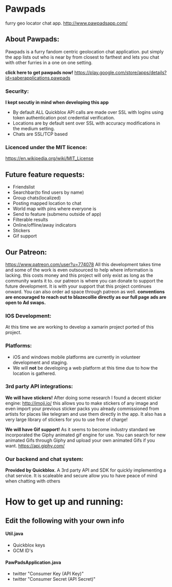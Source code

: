 # Pawpads
furry geo locator chat app.
http://www.pawpadsapp.com/


## About Pawpads:
Pawpads is a furry fandom centric geolocation chat application. put simply the app lists out who is near by from closest to farthest and lets you chat with other furries in a one on one setting.

**click here to get pawpads now!**
https://play.google.com/store/apps/details?id=saberapplications.pawpads

### Security:
**I kept secutiy in mind when developing this app**
* By default ALL Quickblox API calls are made over SSL with logins using token authentication post credential verification.
* Locations are by default sent over SSL with accuracy modifications in the medium setting.
* Chats are SSL/TCP based


### Licenced under the MIT licence:
https://en.wikipedia.org/wiki/MIT_License



## Future feature requests:
* Friendslist
* Searchbar(to find users by name)
* Group chats(localized)
* Posting mapped location to chat
* World map with pins where everyone is
* Send to feature (submenu outside of app)
* Filterable results
* Online/offline/away indicators
* Stickers
* Gif support


## Our Patreon:
https://www.patreon.com/user?u=774078
All this development takes time and some of the work is even outsourced to help where information is lacking. this costs money and this project will only exist as long as the community wants it to. our patreon is where you can donate to support the future development. It is with your support that this project continues onward. You can also order ad space through patreon as well. 
**conventions are encouraged to reach out to blazecollie directly as our full page ads are open to Ad swaps.**


### IOS Development:
At this time we are working to develop a xamarin project ported of this project.

### Platforms:
* iOS and windows mobile platforms are currently in volunteer development and staging.
* We will **not** be developing a web platform at this time due to how the location is gathered.


### 3rd party API integrations:
**We will have stickers!** After doing some research I found a decent sticker engine: http://imoji.io/
this allows you to make stickers of any image and even import your previous sticker packs you already commissioned from artists for places like telegram and use them directly in the app. It also has a very large library of stickers for you to use free of charge!

**We will have Gif support!** As it seems to become industry standard we incorporated the Giphy animated gif engine for use. You can search for new animated Gifs through Giphy and upload your own animated Gifs if you want. https://api.giphy.com/


### Our backend and chat system:
**Provided by Quickblox**. A 3rd party API and SDK for quickly implementing a chat service. It is scaleable and secure allow you to have peace of mind when chatting with others



# How to get up and running:

## Edit the following with your own info
#### Util.java
* Quickblox keys
* GCM ID's

#### PawPadsApplication.java
* twitter "Consumer Key (API Key)"
* twitter "Consumer Secret (API Secret)"

